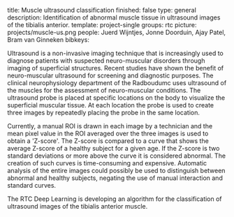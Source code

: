 title: Muscle ultrasound classification
finished: false
type: general
description: Identification of abnormal muscle tissue in ultrasound images of the tibialis anterior.
template: project-single
groups: rtc
picture: projects/muscle-us.png
people: Juerd Wijntjes, Jonne Doorduin, Ajay Patel, Bram van Ginneken
bibkeys: 

Ultrasound is a non-invasive imaging technique that is increasingly used to diagnose patients with suspected neuro-muscular disorders through imaging of superficial structures. Recent studies have shown the benefit of neuro-muscular ultrasound for screening and diagnostic purposes. The clinical neurophysiology department of the Radboudumc uses ultrasound of the muscles for the assessment of neuro-muscular conditions. The ultrasound probe is placed at specific locations on the body to visualize the superficial muscular tissue. At each location the probe is used to create three images by repeatedly placing the probe in the same location. 
<br>

Currently, a manual ROI is drawn in each image by a technician and the mean pixel value in the ROI averaged over the three images is used to obtain a 'Z-score'. The Z-score is compared to a curve that shows the average Z-score of a healthy subject for a given age. If the Z-score is two standard deviations or more above the curve it is considered abnormal. The creation of such curves is time-consuming and expensive. Automatic analysis of the entire images could possibly be used to distinguish between abnormal and healthy subjects, negating the use of manual interaction and standard curves.
<br>

The RTC Deep Learning is developing an algorithm for the classification of ultrasound images of the tibialis anterior muscle.
